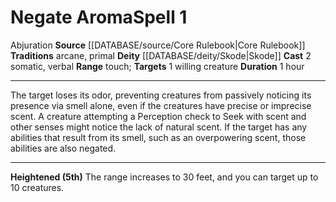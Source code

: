 ﻿---
actions: '[two-actions]'
component:
- Somatic
- Verbal
deity:
- '[[DATABASE/deity/Skode|Skode]]'
duration: 1 hour
heighten: 5th
heighten_level: 1, 5
id: '206'
level: '1'
name: Negate Aroma
range: touch
rarity: Common
school: Abjuration
source: '[[DATABASE/source/Core Rulebook|Core Rulebook]]'
target: 1 willing creature
tradition:
- Arcane
- Primal
trait:
- '[[DATABASE/trait/Abjuration|Abjuration]]'
type: Spell

---
# Negate Aroma<span class="item-type">Spell 1</span>

<span class="item-trait">Abjuration</span>
**Source** [[DATABASE/source/Core Rulebook|Core Rulebook]] 
**Traditions** arcane, primal
**Deity** [[DATABASE/deity/Skode|Skode]]
**Cast** <span class="action-icon">2</span> somatic, verbal
**Range** touch; **Targets** 1 willing creature
**Duration** 1 hour

---
The target loses its odor, preventing creatures from passively noticing its presence via smell alone, even if the creatures have precise or imprecise scent. A creature attempting a Perception check to Seek with scent and other senses might notice the lack of natural scent. If the target has any abilities that result from its smell, such as an overpowering scent, those abilities are also negated.

---
**Heightened (5th)** The range increases to 30 feet, and you can target up to 10 creatures.